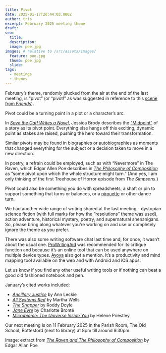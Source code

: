```yaml
---
title: Pivot
date: 2025-01-17T20:44:03.000Z
author: tris
excerpt: February 2025 meeting theme
draft: 
seo:
  title:
  description:
  image: poe.jpg
images: # relative to /src/assets/images/
  feature: poe.jpg
  thumb: poe.jpg
  slide:
tags:
  - meetings
  - themes
---
```


February’s theme, randomly plucked from the air at the end of the last meeting, is “pivot” (or “pivot!” as was suggested in reference to this [scene from *Friends*](https://youtu.be/EPSpBrNyxQM)).

Pivot could be a turning point in a plot or a character’s arc. 

In *[Save the Cat! Writes a Novel](https://www.jessicabrody.com/books/non-fiction/save-cat-writes-novel/about/)*, Jessica Brody describes the ["Midpoint”](https://www.jessicabrody.com/wp-content/uploads/2020/01/Save_the_Cat_Writes_a_Novel_Starter_Kit_v6.pdf) of a story as its pivot point. Everything else hangs off this exciting, dynamic point as stakes are raised, pushing the hero toward their transformation.

Similar pivots may be found in biographies or autobiographies as moments that changed everything for the subject or a decision taken to move in a new direction. 

In poetry, a refrain could be employed, such as with “Nevermore” in The Raven, which Edgar Allen Poe describes in *[The Philosophy of Composition](https://www.gutenberg.org/files/55749/55749-h/55749-h.htm)* as “some pivot upon which the whole structure might turn.” (And yes, I am only thinking of the first Treehouse of Horror episode from *The Simpsons*.)

Pivot could also be something you do with spreadsheets, a shaft or pin to support something that turns or balances, or a [pirouette](https://www.glendagibson.com/post/wobbly-stone) or other dance turn. 

We had another wide range of writing shared at the last meeting - dystopian science fiction (with full marks for how the “resolutions” theme was used), action adventure, historical mystery, poetry, and supernatural shenanigans. So, please bring along whatever you’re working on and use or completely ignore the theme as you prefer. 

There was also some writing software chat last time and, for once, it wasn’t about the usual one. [ProWritingAid](https://prowritingaid.com) was recommended for its critique function and because it’s an online tool that can be used anywhere on multiple device types. [Ayoya](https://www.ayoa.com) also got a mention. It’s a productivity and mind mapping tool available on the web and with Android and iOS apps.

Let us know if you find any other useful writing tools or if nothing can beat a good old fashioned notebook and pen.

January’s cited works included:
- *[Ancillary Justice](https://annleckie.com/novel/ancillary-justice)* by Ann Leckie
- *[All Systems Red](https://www.marthawells.com/murderbot1.htm)* by Martha Wells
- *[The Snapper](https://uk.bookshop.org/p/books/the-snapper-roddy-doyle/238238?ean=9780749391256)* by Roddy Doyle
- *[Jane Eyre](https://www.gutenberg.org/ebooks/1260)* by Charlotte Brontë
- *[Microbiome: The Universe Inside You](https://www.waterstones.com/book/microbiome/helene-priestley-ph-d/david-rojas-mrquez-ph-d/9798887703961)* by Helene Priestley

Our next meeting is on 11 February 2025 in the Parish Room, The Old School, Bottesford (next to library) at 8pm till around 9.30pm. 


Image: extract from *[The Raven and The Philosophy of Composition](https://www.gutenberg.org/ebooks/55749)* by Edgar Allan Poe